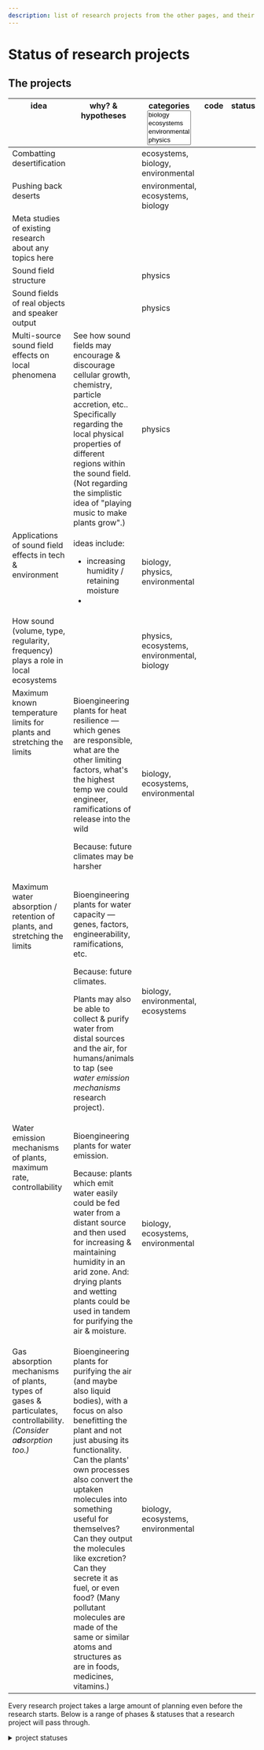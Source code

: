 ```yaml
---
description: list of research projects from the other pages, and their current status
---
```


# Status of research projects

## The projects&#x20;

<table data-full-width="true"><thead><tr><th width="261" valign="top">idea</th><th valign="top">why? &#x26; hypotheses</th><th width="110">categories<select multiple><option value="QeW2FIqXmRFR" label="biology" color="blue"></option><option value="gAERefp4Aba6" label="ecosystems" color="blue"></option><option value="aYLuR060uXaK" label="environmental" color="blue"></option><option value="fbwHZM2XdH98" label="physics" color="blue"></option></select></th><th width="88" valign="top">code</th><th width="66" valign="top">status</th></tr></thead><tbody><tr><td valign="top">Combatting desertification</td><td valign="top"></td><td><span data-option="gAERefp4Aba6">ecosystems, </span><span data-option="QeW2FIqXmRFR">biology, </span><span data-option="aYLuR060uXaK">environmental</span></td><td valign="top"></td><td valign="top"></td></tr><tr><td valign="top">Pushing back deserts</td><td valign="top"></td><td><span data-option="aYLuR060uXaK">environmental, </span><span data-option="gAERefp4Aba6">ecosystems, </span><span data-option="QeW2FIqXmRFR">biology</span></td><td valign="top"></td><td valign="top"></td></tr><tr><td valign="top">Meta studies of existing research about any topics here</td><td valign="top"></td><td></td><td valign="top"></td><td valign="top"></td></tr><tr><td valign="top">Sound field structure</td><td valign="top"></td><td><span data-option="fbwHZM2XdH98">physics</span></td><td valign="top"></td><td valign="top"></td></tr><tr><td valign="top">Sound fields of real objects and speaker output</td><td valign="top"></td><td><span data-option="fbwHZM2XdH98">physics</span></td><td valign="top"></td><td valign="top"></td></tr><tr><td valign="top">Multi-source sound field effects on local phenomena</td><td valign="top">See how sound fields may encourage &#x26; discourage cellular growth, chemistry, particle accretion, etc.. Specifically regarding the local physical properties of different regions within the sound field. (Not regarding the simplistic idea of "playing music to make plants grow".)</td><td><span data-option="fbwHZM2XdH98">physics</span></td><td valign="top"></td><td valign="top"></td></tr><tr><td valign="top">Applications of sound field effects in tech &#x26; environment</td><td valign="top"><p>ideas include:</p><ul><li>increasing humidity / retaining moisture</li><li></li></ul></td><td><span data-option="QeW2FIqXmRFR">biology, </span><span data-option="fbwHZM2XdH98">physics, </span><span data-option="aYLuR060uXaK">environmental</span></td><td valign="top"></td><td valign="top"></td></tr><tr><td valign="top">How sound (volume, type, regularity, frequency) plays a role in local ecosystems</td><td valign="top"></td><td><span data-option="fbwHZM2XdH98">physics, </span><span data-option="gAERefp4Aba6">ecosystems, </span><span data-option="aYLuR060uXaK">environmental, </span><span data-option="QeW2FIqXmRFR">biology</span></td><td valign="top"></td><td valign="top"></td></tr><tr><td valign="top">Maximum known temperature limits for plants and stretching the limits</td><td valign="top"><p>Bioengineering plants for heat resilience — which genes are responsible, what are the other limiting factors, what's the highest temp we could engineer, ramifications of release into the wild</p><p>Because: future climates may be harsher</p></td><td><span data-option="QeW2FIqXmRFR">biology, </span><span data-option="gAERefp4Aba6">ecosystems, </span><span data-option="aYLuR060uXaK">environmental</span></td><td valign="top"></td><td valign="top"></td></tr><tr><td valign="top">Maximum water absorption / retention of plants, and stretching the limits</td><td valign="top"><p>Bioengineering plants for water capacity — genes, factors, engineerability, ramifications, etc.</p><p>Because: future climates.</p><p>Plants may also be able to collect &#x26; purify water from distal sources and the air, for humans/animals to tap (see <em>water emission mechanisms</em> research project).</p></td><td><span data-option="QeW2FIqXmRFR">biology, </span><span data-option="aYLuR060uXaK">environmental, </span><span data-option="gAERefp4Aba6">ecosystems</span></td><td valign="top"></td><td valign="top"></td></tr><tr><td valign="top">Water emission mechanisms of plants, maximum rate, controllability</td><td valign="top"><p>Bioengineering plants for water emission.</p><p>Because: plants which emit water easily could be fed water from a distant source and then used for increasing &#x26; maintaining humidity in an arid zone. And: drying plants and wetting plants could be used in tandem for purifying the air &#x26; moisture. </p></td><td><span data-option="QeW2FIqXmRFR">biology, </span><span data-option="gAERefp4Aba6">ecosystems, </span><span data-option="aYLuR060uXaK">environmental</span></td><td valign="top"></td><td valign="top"></td></tr><tr><td valign="top">Gas absorption mechanisms of plants, types of gases &#x26; particulates, controllability. <em>(Consider a<strong>d</strong>sorption too.)</em> </td><td valign="top">Bioengineering plants for purifying the air (and maybe also liquid bodies), with a focus on also benefitting the plant and not just abusing its functionality. Can the plants' own processes also convert the uptaken molecules into something useful for themselves? Can they output the molecules like excretion? Can they secrete it as fuel, or even food? (Many pollutant molecules are made of the same or similar atoms and structures as are in foods, medicines, vitamins.)</td><td><span data-option="QeW2FIqXmRFR">biology, </span><span data-option="gAERefp4Aba6">ecosystems, </span><span data-option="aYLuR060uXaK">environmental</span></td><td valign="top"></td><td valign="top"></td></tr></tbody></table>



Every research project takes a large amount of planning even before the research starts. Below is a range of phases & statuses that a research project will pass through.

<details>

<summary>project statuses</summary>

* _ideation_&#x20;
* _planning_&#x20;
* _resource gathering_&#x20;
* _team gathering_&#x20;
* _literature background reading_&#x20;
* _method design_&#x20;
* _experimental design_&#x20;
* _data collecting_&#x20;
* _data statistics_&#x20;
* _data analytics_&#x20;
* _discussion_&#x20;
* _conclusion_&#x20;
* _further research required_&#x20;

</details>
